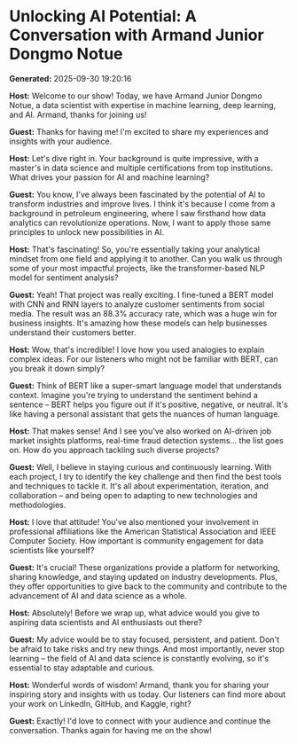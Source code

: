 # Unlocking AI Potential: A Conversation with Armand Junior Dongmo Notue

**Generated:** 2025-09-30 19:20:16

**Host:** Welcome to our show! Today, we have Armand Junior Dongmo Notue, a data scientist with expertise in machine learning, deep learning, and AI. Armand, thanks for joining us!

**Guest:** Thanks for having me! I'm excited to share my experiences and insights with your audience.

**Host:** Let's dive right in. Your background is quite impressive, with a master's in data science and multiple certifications from top institutions. What drives your passion for AI and machine learning?

**Guest:** You know, I've always been fascinated by the potential of AI to transform industries and improve lives. I think it's because I come from a background in petroleum engineering, where I saw firsthand how data analytics can revolutionize operations. Now, I want to apply those same principles to unlock new possibilities in AI.

**Host:** That's fascinating! So, you're essentially taking your analytical mindset from one field and applying it to another. Can you walk us through some of your most impactful projects, like the transformer-based NLP model for sentiment analysis?

**Guest:** Yeah! That project was really exciting. I fine-tuned a BERT model with CNN and RNN layers to analyze customer sentiments from social media. The result was an 88.3% accuracy rate, which was a huge win for business insights. It's amazing how these models can help businesses understand their customers better.

**Host:** Wow, that's incredible! I love how you used analogies to explain complex ideas. For our listeners who might not be familiar with BERT, can you break it down simply?

**Guest:** Think of BERT like a super-smart language model that understands context. Imagine you're trying to understand the sentiment behind a sentence – BERT helps you figure out if it's positive, negative, or neutral. It's like having a personal assistant that gets the nuances of human language.

**Host:** That makes sense! And I see you've also worked on AI-driven job market insights platforms, real-time fraud detection systems... the list goes on. How do you approach tackling such diverse projects?

**Guest:** Well, I believe in staying curious and continuously learning. With each project, I try to identify the key challenge and then find the best tools and techniques to tackle it. It's all about experimentation, iteration, and collaboration – and being open to adapting to new technologies and methodologies.

**Host:** I love that attitude! You've also mentioned your involvement in professional affiliations like the American Statistical Association and IEEE Computer Society. How important is community engagement for data scientists like yourself?

**Guest:** It's crucial! These organizations provide a platform for networking, sharing knowledge, and staying updated on industry developments. Plus, they offer opportunities to give back to the community and contribute to the advancement of AI and data science as a whole.

**Host:** Absolutely! Before we wrap up, what advice would you give to aspiring data scientists and AI enthusiasts out there?

**Guest:** My advice would be to stay focused, persistent, and patient. Don't be afraid to take risks and try new things. And most importantly, never stop learning – the field of AI and data science is constantly evolving, so it's essential to stay adaptable and curious.

**Host:** Wonderful words of wisdom! Armand, thank you for sharing your inspiring story and insights with us today. Our listeners can find more about your work on LinkedIn, GitHub, and Kaggle, right?

**Guest:** Exactly! I'd love to connect with your audience and continue the conversation. Thanks again for having me on the show!

